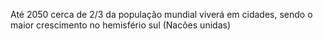 ---
---

Até 2050 cerca de 2/3 da população mundial viverá em cidades, sendo o maior crescimento no hemisfério sul (Nacões unidas)